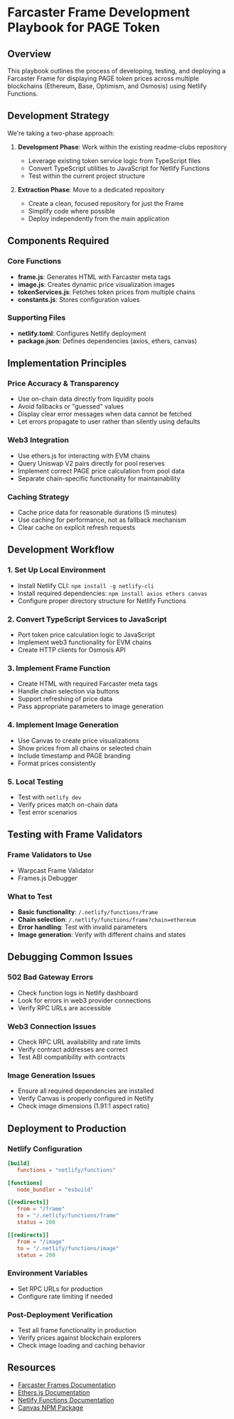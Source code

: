 # Farcaster Frame Development Playbook for PAGE Token

## Overview
This playbook outlines the process of developing, testing, and deploying a Farcaster Frame for displaying PAGE token prices across multiple blockchains (Ethereum, Base, Optimism, and Osmosis) using Netlify Functions.

## Development Strategy
We're taking a two-phase approach:

1. **Development Phase**: Work within the existing readme-clubs repository
    - Leverage existing token service logic from TypeScript files
    - Convert TypeScript utilities to JavaScript for Netlify Functions
    - Test within the current project structure

2. **Extraction Phase**: Move to a dedicated repository
    - Create a clean, focused repository for just the Frame
    - Simplify code where possible
    - Deploy independently from the main application

## Components Required

### Core Functions
- **frame.js**: Generates HTML with Farcaster meta tags
- **image.js**: Creates dynamic price visualization images
- **tokenServices.js**: Fetches token prices from multiple chains
- **constants.js**: Stores configuration values

### Supporting Files
- **netlify.toml**: Configures Netlify deployment
- **package.json**: Defines dependencies (axios, ethers, canvas)

## Implementation Principles

### Price Accuracy & Transparency
- Use on-chain data directly from liquidity pools
- Avoid fallbacks or "guessed" values 
- Display clear error messages when data cannot be fetched
- Let errors propagate to user rather than silently using defaults

### Web3 Integration
- Use ethers.js for interacting with EVM chains
- Query Uniswap V2 pairs directly for pool reserves
- Implement correct PAGE price calculation from pool data
- Separate chain-specific functionality for maintainability

### Caching Strategy
- Cache price data for reasonable durations (5 minutes)
- Use caching for performance, not as fallback mechanism
- Clear cache on explicit refresh requests

## Development Workflow

### 1. Set Up Local Environment
- Install Netlify CLI: `npm install -g netlify-cli`
- Install required dependencies: `npm install axios ethers canvas`
- Configure proper directory structure for Netlify Functions

### 2. Convert TypeScript Services to JavaScript
- Port token price calculation logic to JavaScript
- Implement web3 functionality for EVM chains
- Create HTTP clients for Osmosis API

### 3. Implement Frame Function
- Create HTML with required Farcaster meta tags
- Handle chain selection via buttons
- Support refreshing of price data
- Pass appropriate parameters to image generation

### 4. Implement Image Generation
- Use Canvas to create price visualizations
- Show prices from all chains or selected chain
- Include timestamp and PAGE branding
- Format prices consistently

### 5. Local Testing
- Test with `netlify dev`
- Verify prices match on-chain data
- Test error scenarios

## Testing with Frame Validators

### Frame Validators to Use
- Warpcast Frame Validator
- Frames.js Debugger

### What to Test
- **Basic functionality**: `/.netlify/functions/frame`
- **Chain selection**: `/.netlify/functions/frame?chain=ethereum`
- **Error handling**: Test with invalid parameters
- **Image generation**: Verify with different chains and states

## Debugging Common Issues

### 502 Bad Gateway Errors
- Check function logs in Netlify dashboard
- Look for errors in web3 provider connections
- Verify RPC URLs are accessible

### Web3 Connection Issues
- Check RPC URL availability and rate limits
- Verify contract addresses are correct
- Test ABI compatibility with contracts

### Image Generation Issues
- Ensure all required dependencies are installed
- Verify Canvas is properly configured in Netlify
- Check image dimensions (1.91:1 aspect ratio)

## Deployment to Production

### Netlify Configuration
```toml
[build]
   functions = "netlify/functions"

[functions]
   node_bundler = "esbuild"

[[redirects]]
   from = "/frame"
   to = "/.netlify/functions/frame"
   status = 200

[[redirects]]
   from = "/image"
   to = "/.netlify/functions/image"
   status = 200
```

### Environment Variables
- Set RPC URLs for production
- Configure rate limiting if needed

### Post-Deployment Verification
- Test all frame functionality in production
- Verify prices against blockchain explorers
- Check image loading and caching behavior

## Resources
- [Farcaster Frames Documentation](https://docs.farcaster.xyz/learn/what-is-farcaster/frames)
- [Ethers.js Documentation](https://docs.ethers.org/)
- [Netlify Functions Documentation](https://docs.netlify.com/functions/overview/)
- [Canvas NPM Package](https://www.npmjs.com/package/canvas)
